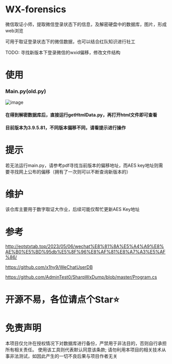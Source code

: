 # WX-forensics
微信取证小师，提取微信登录状态下的信息，及解密硬盘中的数据库，图片，形成web浏览

可用于取证登录状态下的微信数据，也可以结合红队知识进行社工

TODO: 寻找新版本下登录微信的wxid偏移，修改文件结构


# 使用
### Main.py(old.py)
![image](https://github.com/i-Corner/WX-forensics/assets/80880063/aec8ea11-082f-49ff-9ff2-b7aeb15e3a58)
#### 在得到解密数据库后，直接运行getHtmlData.py，再打开html文件即可查看
#### 目前版本为3.9.5.81，不同版本偏移不同，请看提示进行操作



# 提示
若无法运行main.py，请参考pdf寻找当前版本的偏移地址，而AES key地址则需要寻找网上公布的偏移（拥有了一次则可以不断查询新版本的）

# 维护
该仓库主要用于数字取证大作业，后续可能仅帮忙更新AES Key地址

# 参考
http://eotstxtab.top/2023/05/06/wechat%E8%81%8A%E5%A4%A9%E8%AE%B0%E5%BD%95db%E5%8F%96%E8%AF%81%E8%A7%A3%E5%AF%86/

https://github.com/x1hy9/WeChatUserDB

https://github.com/AdminTest0/SharpWxDump/blob/master/Program.cs

# 开源不易，各位请点个Star⭐

# 免责声明
本项目仅允许在授权情况下对数据库进行备份，严禁用于非法目的，否则自行承担所有相关责任。
使用该工具则代表默认同意该条款;
请勿利用本项目的相关技术从事非法测试，如因此产生的一切不良后果与项目作者无关
